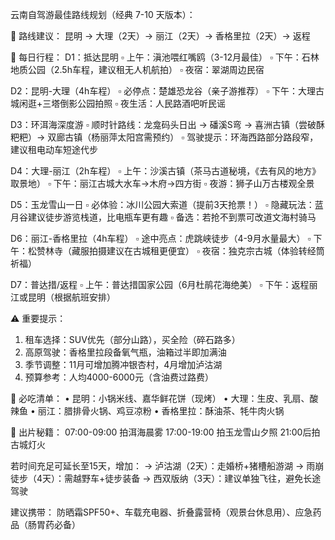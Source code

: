 云南自驾游最佳路线规划（经典 7-10 天版本）：

🚗 路线建议：
昆明 → 大理（2天）→ 丽江（2天）→ 香格里拉（2天）→ 返程

🌄 每日行程：
D1：抵达昆明
▫️ 上午：滇池喂红嘴鸥（3-12月最佳）
▫️ 下午：石林地质公园（2.5h车程，建议租无人机航拍）
▫️ 夜宿：翠湖周边民宿

D2：昆明-大理（4h车程）
▫️ 必停点：楚雄恐龙谷（亲子游推荐）
▫️ 下午：大理古城闲逛+三塔倒影公园拍照
▫️ 夜生活：人民路酒吧听民谣

D3：环洱海深度游
▫️ 顺时针路线：龙龛码头日出 → 磻溪S弯 → 喜洲古镇（尝破酥粑粑）→ 双廊古镇（杨丽萍太阳宫需预约）
▫️ 驾驶提示：环海西路部分路段窄，建议租电动车短途代步

D4：大理-丽江（2h车程）
▫️ 上午：沙溪古镇（茶马古道秘境，《去有风的地方》取景地）
▫️ 下午：丽江古城大水车→木府→四方街
▫️ 夜游：狮子山万古楼观全景

D5：玉龙雪山一日
▫️ 必体验：冰川公园大索道（提前3天抢票！）
▫️ 隐藏玩法：蓝月谷建议徒步游览栈道，比电瓶车更有趣
▫️ 备选：若抢不到票可改道文海村骑马

D6：丽江-香格里拉（4h车程）
▫️ 途中亮点：虎跳峡徒步（4-9月水量最大）
▫️ 下午：松赞林寺（藏服拍摄建议在古城租更便宜）
▫️ 夜宿：独克宗古城（体验转经筒祈福）

D7：普达措/返程
▫️ 上午：普达措国家公园（6月杜鹃花海绝美）
▫️ 下午：返程丽江或昆明（根据航班安排）

⚠️ 重要提示：
1. 租车选择：SUV优先（部分山路），买全险（碎石路多）
2. 高原驾驶：香格里拉段备氧气瓶，油箱过半即加满油
3. 季节调整：11月可增加腾冲银杏村，4月增加泸沽湖
4. 预算参考：人均4000-6000元（含油费过路费）

🍜 必吃清单：
• 昆明：小锅米线、嘉华鲜花饼（现烤）
• 大理：生皮、乳扇、酸辣鱼
• 丽江：腊排骨火锅、鸡豆凉粉
• 香格里拉：酥油茶、牦牛肉火锅

📸 出片秘籍：
07:00-09:00 拍洱海晨雾
17:00-19:00 拍玉龙雪山夕照
21:00后拍古城灯火

若时间充足可延长至15天，增加：
→ 泸沽湖（2天）：走婚桥+猪槽船游湖
→ 雨崩徒步（4天）：需越野车+徒步装备
→ 西双版纳（3天）：建议单独飞往，避免长途驾驶

建议携带：
防晒霜SPF50+、车载充电器、折叠露营椅（观景台休息用）、应急药品（肠胃药必备）
